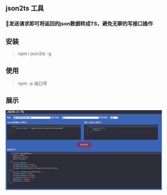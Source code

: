 ## json2ts 工具
### 发送请求即可将返回的json数据转成TS，避免无聊的写接口操作

## 安装
>npm i json2ts -g

## 使用
>npm -p 端口号

## 展示
![](./json2ts.jpg)